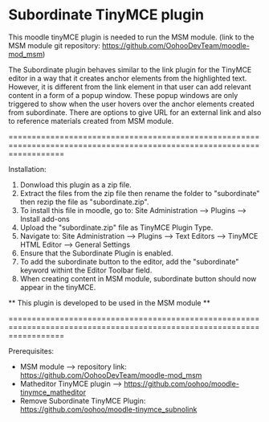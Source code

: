 Subordinate TinyMCE plugin
========================================================================================================================


This moodle tinyMCE plugin is needed to run the MSM module.
(link to the MSM module git repository:  https://github.com/OohooDevTeam/moodle-mod_msm)

The Subordinate plugin behaves similar to the link plugin for the TinyMCE editor in a way that it creates
anchor elements from the highlighted text.  However, it is different from the link element in that user can
add relevant content in a form of a popup window.  These popup windows are only triggered to show when the user
hovers over the anchor elements created from subordinate.  There are options to give URL for an external link and
also to reference materials created from MSM module.

========================================================================================================================

Installation:

1. Donwload this plugin as a zip file.
2. Extract the files from the zip file then rename the folder to "subordinate" then rezip the file as "subordinate.zip".
3. To install this file in moodle, go to:
        Site Administration --> Plugins --> Install add-ons
4. Upload the "subordinate.zip" file as TinyMCE Plugin Type.
5. Navigate to:
        Site Administration --> Plugins --> Text Editors --> TinyMCE HTML Editor --> General Settings
6. Ensure that the Subordinate Plugin is enabled.
7. To add the subordinate button to the editor, add the "subordinate" keyword withint the Editor Toolbar field.
8. When creating content in MSM module, subordinate button should now appear in the tinyMCE.

** This plugin is developed to be used in the MSM module **

========================================================================================================================

Prerequisites:

- MSM module --> repository link: https://github.com/OohooDevTeam/moodle-mod_msm
- Matheditor TinyMCE plugin --> https://github.com/oohoo/moodle-tinymce_matheditor
- Remove Subordinate TinyMCE Plugin: https://github.com/oohoo/moodle-tinymce_subnolink
